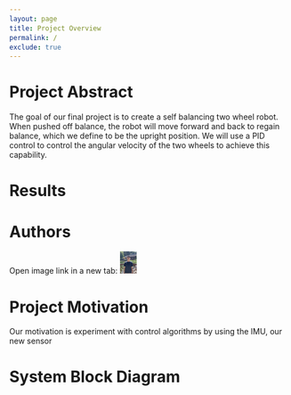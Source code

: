 ```yaml
---
layout: page
title: Project Overview
permalink: /
exclude: true
---
```


# Project Abstract

The goal of our final project is to create a self balancing two wheel robot. When pushed off balance, the robot will move forward and back to regain balance, which we define to be the upright position. We will use a PID control to control the angular velocity of the two wheels to achieve this capability. 

<!-- 
<div style="text-align: left">
  <img src="./assets/img/Logo.png" alt="logo" width="100" />
</div> -->

# Results


# Authors

<div style="text-align: left">
<span>Open image link in a new tab: 
 <a href="http://www.google.com" target="_blank">
  <img src="./assets/img/Eric_Chen_Image.jpg" alt = "logo" width="30" />
 </a>
</span>
</div>

# Project Motivation

Our motivation is experiment with control algorithms by using the IMU, our new sensor


# System Block Diagram

